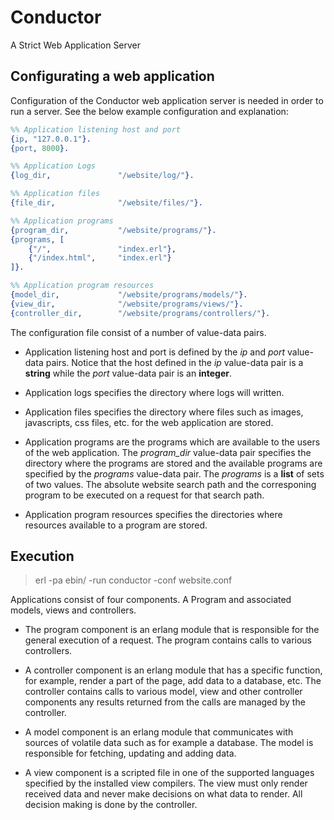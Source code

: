 # Conductor
A Strict Web Application Server

## Configurating a web application
Configuration of the Conductor web application server is needed in order to
run a server. See the below example configuration and explanation:

```erlang
%% Application listening host and port
{ip, "127.0.0.1"}.
{port, 8000}.

%% Application Logs
{log_dir,               "/website/log/"}.

%% Application files
{file_dir,              "/website/files/"}.

%% Application programs
{program_dir,           "/website/programs/"}.
{programs, [
	{"/",               "index.erl"},
	{"/index.html",     "index.erl"}
]}.

%% Application program resources
{model_dir,             "/website/programs/models/"}.
{view_dir,              "/website/programs/views/"}.
{controller_dir,        "/website/programs/controllers/"}.

```
The configuration file consist of a number of value-data pairs.

* Application listening host and port is defined by the _ip_ and _port_ 
value-data pairs. Notice that the host defined in the _ip_ value-data pair 
is a __string__ while the _port_ value-data pair is an __integer__.

* Application logs specifies the directory where logs will written.

* Application files specifies the directory where files such as images, 
javascripts, css files, etc. for the web application are stored.

* Application programs are the programs which are available to the users
of the web application. The _program_dir_ value-data pair specifies the 
directory where the programs are stored and the available programs are 
specified by the _programs_ value-data pair. The _programs_ is a __list__ 
of sets of two values. The absolute website search path and the corresponing 
program to be executed on a request for that search path.

* Application program resources specifies the directories where resources 
available to a program are stored.


## Execution
> erl -pa ebin/ -run conductor -conf website.conf

Applications consist of four components. A Program and associated models, 
views and controllers.

* The program component is an erlang module that is responsible for the general 
execution of a request. The program contains calls to various controllers.

* A controller component is an erlang module that has a specific function, 
for example, render a part of the page, add data to a database, etc. 
The controller contains calls to various model, view and other controller 
components any results returned from the calls are managed by the controller.

* A model component is an erlang module that communicates with sources of 
volatile data such as for example a database. The model is responsible for 
fetching, updating and adding data.

* A view component is a scripted file in one of the supported languages
specified by the installed view compilers. The view must only render received 
data and never make decisions on what data to render. All decision making is 
done by the controller.
